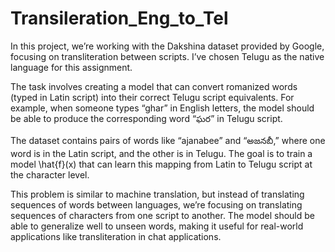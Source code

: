 # Transileration_Eng_to_Tel
In this project, we’re working with the Dakshina dataset provided by Google, focusing on transliteration between scripts. I’ve chosen Telugu as the native language for this assignment.

The task involves creating a model that can convert romanized words (typed in Latin script) into their correct Telugu script equivalents. For example, when someone types “ghar” in English letters, the model should be able to produce the corresponding word “ఘర” in Telugu script.

The dataset contains pairs of words like “ajanabee” and “అజనబీ,” where one word is in the Latin script, and the other is in Telugu. The goal is to train a model  \hat{f}(x)  that can learn this mapping from Latin to Telugu script at the character level.

This problem is similar to machine translation, but instead of translating sequences of words between languages, we’re focusing on translating sequences of characters from one script to another. The model should be able to generalize well to unseen words, making it useful for real-world applications like transliteration in chat applications.
